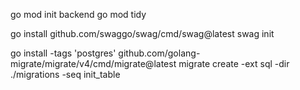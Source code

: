 go mod init backend
go mod tidy

go install github.com/swaggo/swag/cmd/swag@latest
swag init


go install -tags 'postgres' github.com/golang-migrate/migrate/v4/cmd/migrate@latest
migrate create -ext sql -dir ./migrations -seq init_table